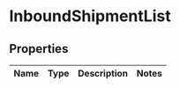 # InboundShipmentList

## Properties
Name | Type | Description | Notes
------------ | ------------- | ------------- | -------------
